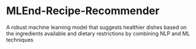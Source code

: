 # MLEnd-Recipe-Recommender
A robust machine learning model that suggests healthier dishes based on the ingredients available and dietary restrictions by combining NLP and ML techniques
